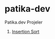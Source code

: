 # patika-dev
Patika.dev Projeler

1. [Insertion Sort](https://github.com/akaanaydin/patika-dev/blob/main/insertion-sort-project)
